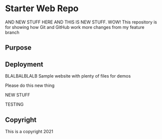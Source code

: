 # Starter Web Repo
AND NEW STUFF HERE
AND THIS IS NEW STUFF. WOW!
This repository is for showing how Git and GitHub work
more changes from my feature branch
## Purpose

## Deployment
BLALBALBLALB
Sample website with plenty of files for demos

Please do this new thing

NEW STUFF 

TESTING

## Copyright

This is a copyright 2021
